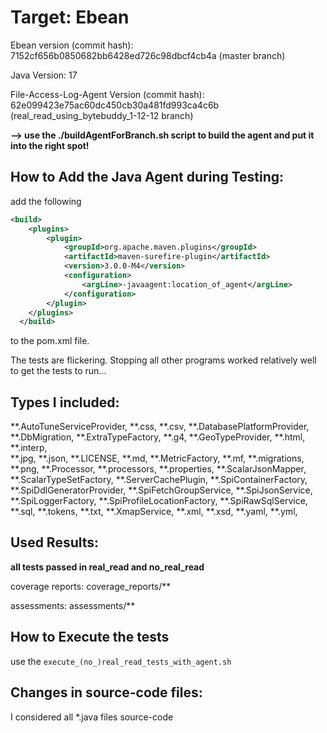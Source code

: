 # Target: Ebean

Ebean version (commit hash): 7152cf656b0850682bb6428ed726c98dbcf4cb4a (master branch)

Java Version: 17

File-Access-Log-Agent Version (commit hash): 62e099423e75ac60dc450cb30a481fd993ca4c6b (real_read_using_bytebuddy_1-12-12 branch)

**--> use the ./buildAgentForBranch.sh script to build the agent and put it into the right spot!**
## How to Add the Java Agent during Testing:
add the following

```XML
<build>
  	<plugins>
  		<plugin>
		    <groupId>org.apache.maven.plugins</groupId>
		    <artifactId>maven-surefire-plugin</artifactId>
		    <version>3.0.0-M4</version>
		    <configuration>
		        <argLine>-javaagent:location_of_agent</argLine>
		    </configuration>
		</plugin>
  	</plugins>
  </build>
```

to the pom.xml file.

The tests are flickering. Stopping all other programs worked relatively well to get the tests to run...

## Types I included:
**.AutoTuneServiceProvider, 
**.css, 
**.csv, 
**.DatabasePlatformProvider, 
**.DbMigration, 
**.ExtraTypeFactory, 
**.g4, 
**.GeoTypeProvider, 
**.html, 
**.interp,  
**.jpg, 
**.json, 
**.LICENSE, 
**.md, 
**.MetricFactory, 
**.mf, 
**.migrations, 
**.png, 
**.Processor, 
**.processors, 
**.properties, 
**.ScalarJsonMapper, 
**.ScalarTypeSetFactory, 
**.ServerCachePlugin, 
**.SpiContainerFactory, 
**.SpiDdlGeneratorProvider, 
**.SpiFetchGroupService, 
**.SpiJsonService, 
**.SpiLoggerFactory, 
**.SpiProfileLocationFactory, 
**.SpiRawSqlService, 
**.sql, 
**.tokens, 
**.txt, 
**.XmapService, 
**.xml, 
**.xsd, 
**.yaml, 
**.yml, 


## Used Results:

**all tests passed in real_read and no_real_read**


coverage reports:
coverage_reports/**

assessments:
assessments/**

## How to Execute the tests

use the `execute_(no_)real_read_tests_with_agent.sh`

## Changes in source-code files:
I considered all *.java files source-code